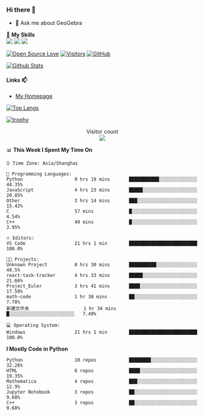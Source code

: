 ### Hi there 👋

<!--
**wuyudi/wuyudi** is a ✨ _special_ ✨ repository because its `README.md` (this file) appears on your GitHub profile.

Here are some ideas to get you started:

- 🔭 I’m currently working on ...
- 🌱 I’m currently learning ...
- 👯 I’m looking to collaborate on ...
- 🤔 I’m looking for help with ...

- 📫 How to reach me: ...
- 😄 Pronouns: ...
- ⚡ Fun fact: ...
-->

- 💬 Ask me about GeoGebra

🌟 **My Skills**  
![](https://img.shields.io/badge/-Python-3e74a2?style=flat-square&logo=Python&logoColor=fff)
![](https://img.shields.io/badge/-Mathematica-3e74a2?style=flat-square&logo=Wolfram&logoColor=fff)
![](https://img.shields.io/badge/-C%2B%2B-3e74a2?style=flat-square&logo=C%2B%2B&logoColor=fff)

[![Open Source Love](https://badges.frapsoft.com/os/v1/open-source.svg?v=103)](https://github.com/wuyudi/)
[![Visitors](https://visitor-badge.glitch.me/badge?page_id=wuyudi.wuyudi)](https://github.com/wuyudi/)
[![GitHub](https://img.shields.io/github/followers/wuyudi.svg?lable=GitHub&style=social)](https://github.com/wuyudi/)

[![Github Stats](https://github-readme-stats.vercel.app/api?username=wuyudi&show_icons=true)](https://github.com/wuyudi/)

#### Links 📫

* [My Homepage](https://wuyudi.github.io/blog/)

[![Top Langs](https://github-readme-stats.vercel.app/api/top-langs/?username=wuyudi&hide=HTML,jupyter%20notebook&layout=compact)](https://github.com/wuyudi/github-readme-stats)

[![trophy](https://github-profile-trophy.vercel.app/?username=wuyudi&theme=onedark)](https://github.com/ryo-ma/github-profile-trophy)

<p align="center"> 
  Visitor count<br>
  <img src="https://profile-counter.glitch.me/wuyudi/count.svg" />
</p>

<!--START_SECTION:waka-->
📊 **This Week I Spent My Time On** 

```text
⌚︎ Time Zone: Asia/Shanghai

💬 Programming Languages: 
Python                   9 hrs 19 mins       ███████████░░░░░░░░░░░░░░   44.35% 
JavaScript               4 hrs 23 mins       █████░░░░░░░░░░░░░░░░░░░░   20.85% 
Other                    3 hrs 14 mins       ███░░░░░░░░░░░░░░░░░░░░░░   15.42% 
C                        57 mins             █░░░░░░░░░░░░░░░░░░░░░░░░   4.54% 
C++                      49 mins             █░░░░░░░░░░░░░░░░░░░░░░░░   3.95%

🔥 Editors: 
VS Code                  21 hrs 1 min        █████████████████████████   100.0%

🐱‍💻 Projects: 
Unknown Project          8 hrs 30 mins       ██████████░░░░░░░░░░░░░░░   40.5% 
react-task-tracker       4 hrs 33 mins       █████░░░░░░░░░░░░░░░░░░░░   21.66% 
Project_Euler            3 hrs 41 mins       ████░░░░░░░░░░░░░░░░░░░░░   17.58% 
math-code                1 hr 38 mins        ██░░░░░░░░░░░░░░░░░░░░░░░   7.78% 
新建文件夹                    1 hr 34 mins        █░░░░░░░░░░░░░░░░░░░░░░░░   7.49%

💻 Operating System: 
Windows                  21 hrs 1 min        █████████████████████████   100.0%

```

**I Mostly Code in Python** 

```text
Python                   10 repos            ████████░░░░░░░░░░░░░░░░░   32.26% 
HTML                     6 repos             ████░░░░░░░░░░░░░░░░░░░░░   19.35% 
Mathematica              4 repos             ███░░░░░░░░░░░░░░░░░░░░░░   12.9% 
Jupyter Notebook         3 repos             ██░░░░░░░░░░░░░░░░░░░░░░░   9.68% 
C++                      3 repos             ██░░░░░░░░░░░░░░░░░░░░░░░   9.68%

```



<!--END_SECTION:waka-->
